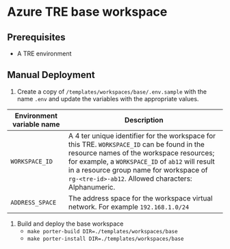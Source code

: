 # Azure TRE base workspace

## Prerequisites

- A TRE environment

## Manual Deployment

1. Create a copy of `/templates/workspaces/base/.env.sample` with the name `.env` and update the variables with the appropriate values.

| Environment variable name | Description |
| ------------------------- | ----------- |
| `WORKSPACE_ID` | A 4 ter unique identifier for the workspace for this TRE. `WORKSPACE_ID` can be found in the resource names of the workspace resources; for example, a `WORKSPACE_ID` of `ab12` will result in a resource group name for workspace of `rg-<tre-id>-ab12`. Allowed characters: Alphanumeric. |
| `ADDRESS_SPACE` | The address space for the workspace virtual network. For example `192.168.1.0/24`|

1. Build and deploy the base workspace
    - `make porter-build DIR=./templates/workspaces/base`  
    - `make porter-install DIR=./templates/workspaces/base`
